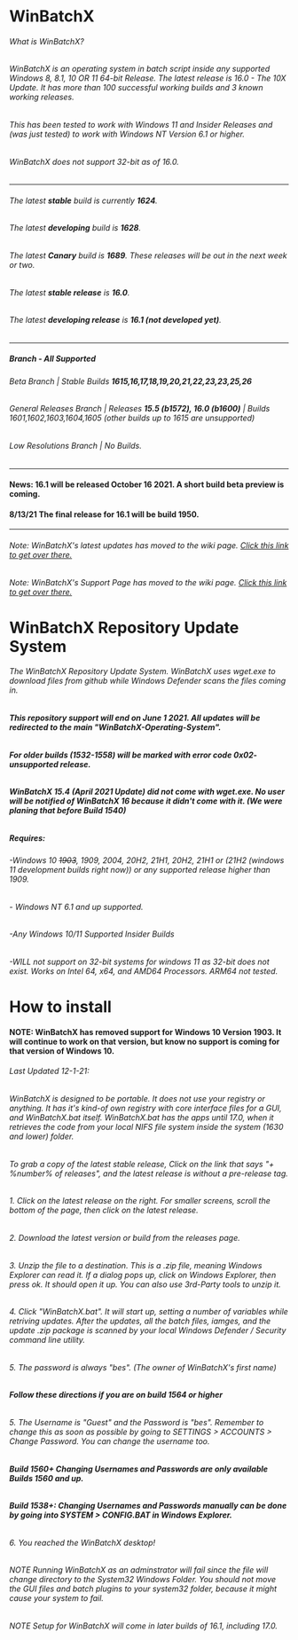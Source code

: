 # WinBatchX
###### What is WinBatchX? 

###### WinBatchX is an operating system in batch script inside any supported Windows 8, 8.1, 10 OR 11 64-bit Release. The latest release is 16.0 - The 10X Update. It has more than 100 successful working builds and 3 known working releases.
###### This has been tested to work with Windows 11 and Insider Releases and (was just tested) to work with Windows NT Version 6.1 or higher.
 
###### WinBatchX does not support 32-bit as of 16.0.
***

###### The latest **stable** build is currently **1624**.
###### The latest **developing** build is **1628**.
###### The latest **Canary** build is **1689**. These releases will be out in the next week or two.

###### The latest **stable release** is **16.0**.
###### The latest **developing release** is **16.1 (not developed yet)**.

***

##### Branch - All Supported 
###### Beta Branch | Stable Builds **1615,16,17,18,19,20,21,22,23,23,25,26**
###### General Releases Branch | Releases **15.5 (b1572), 16.0 (b1600)** | Builds 1601,1602,1603,1604,1605 (other builds up to 1615 are unsupported)
###### Low Resolutions Branch | No Builds. 

***

#### News: 16.1 will be released October 16 2021. A short build beta preview is coming.
#### 8/13/21 The final release for 16.1 will be build 1950.

***

###### Note: WinBatchX's latest updates has moved to the wiki page. [Click this link to get over there.](https://github.com/bes-ptah/WinBatchX/wiki)

###### Note: WinBatchX's Support Page has moved to the wiki page. [Click this link to get over there.](https://github.com/bes-ptah/WinBatchX/wiki/Support-Page)



# WinBatchX Repository Update System
###### The WinBatchX Repository Update System. WinBatchX uses wget.exe to download files from github while Windows Defender scans the files coming in.

###### **This repository support will end on June 1 2021. All updates will be redirected to the main "WinBatchX-Operating-System".**

###### **For older builds (1532-1558) will be marked with error code 0x02- unsupported release.**

###### **WinBatchX 15.4 (April 2021 Update) did not come with wget.exe. No user will be notified of WinBatchX 16 because it didn't come with it. (We were planing that before Build 1540)**


##### Requires: 

###### -Windows 10 ~~1903~~, 1909, 2004, 20H2, 21H1, 20H2, 21H1 or (21H2 (windows 11 development builds right now)) or any supported release higher than 1909.

###### - Windows NT 6.1 and up supported.

###### -Any Windows 10/11 Supported Insider Builds   

###### -WILL not support on 32-bit systems for windows 11 as 32-bit does not exist. Works on Intel 64, x64, and AMD64 Processors. ARM64 not tested.
 




# How to install

#### **NOTE: WinBatchX has removed support for Windows 10 Version 1903. It will continue to work on that version, but know no support is coming for that version of Windows 10.**

###### Last Updated 12-1-21:
###### WinBatchX is designed to be portable. It does not use your registry or anything. It has it's kind-of own registry with core interface files for a GUI, and WinBatchX.bat itself. WinBatchX.bat has the apps until 17.0, when it retrieves the code from your local NIFS file system inside the system (1630 and lower) folder.
###### To grab a copy of the latest stable release, Click on the link that says "+ %number% of releases", and the latest release is without a pre-release tag.
###### 1. Click on the latest release on the right. For smaller screens, scroll the bottom of the page, then click on the latest release.
###### 2. Download the latest version or build from the releases page.
###### 3. Unzip the file to a destination. This is a .zip file, meaning Windows Explorer can read it. If a dialog pops up, click on Windows Explorer, then press ok. It should open it up. You can also use 3rd-Party tools to unzip it.
###### 4. Click "WinBatchX.bat". It will start up, setting a number of variables while retriving updates. After the updates, all the batch files, iamges, and the update .zip package is scanned by your local Windows Defender / Security command line utility.
###### 5. The password is always "bes". (The owner of WinBatchX's first name)

###### **Follow these directions if you are on build 1564 or higher**
###### 5. The Username is "Guest" and the Password is "bes". Remember to change this as soon as possible by going to SETTINGS > ACCOUNTS > Change Password. You can change the username too.

###### **Build 1560+ Changing Usernames and Passwords are only available Builds 1560 and up.**

###### **Build 1538+: Changing Usernames and Passwords manually can be done by going into SYSTEM > CONFIG.BAT in Windows Explorer.**

###### 6. You reached the WinBatchX desktop!

###### NOTE Running WinBatchX as an adminstrator will fail since the file will change directory to the System32 Windows Folder. You should not move the GUI files and batch plugins to your system32 folder, because it might cause your system to fail.
###### NOTE Setup for WinBatchX will come in later builds of 16.1, including 17.0.

